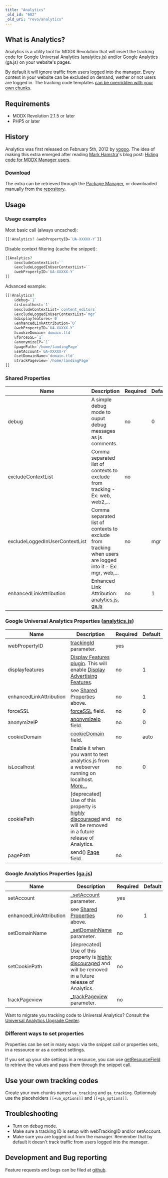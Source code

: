 ```yaml
---
title: "Analytics"
_old_id: "602"
_old_uri: "revo/analytics"
---
```


## What is Analytics?

Analytics is a utility tool for MODX Revolution that will insert the tracking code for Google Universal Analytics (analytics.js) and/or Google Analytics (ga.js) on your website's pages.

By default it will ignore traffic from users logged into the manager. Every context in your website can be excluded on demand, wether or not users are logged in.
The tracking code templates [can be overridden with your own chunks](#Analytics-UseYourOwnTrackingCodes).

## Requirements

- MODX Revolution 2.1.5 or later
- PHP5 or later

## History

Analytics was first released on February 5th, 2012 by [yogoo](https://twitter.com/yogoo). The idea of making this extra emerged after reading [Mark Hamstra](https://modx.com/extras/author/MarkH)'s blog post: [Hiding code for MODX Manager users](http://www.markhamstra.com/modx-blog/2012/01/hiding-google-analytics-code-from-manager-users/).

### Download

The extra can be retrieved through the [Package Manager](display/revolution20/Package+Management), or downloaded manually from the [repository](https://modx.com/extras/package/analytics).

## Usage

### Usage examples

Most basic call (always uncached):

``` php
[[!Analytics? &webPropertyID=`UA-XXXXX-Y`]]
```

Disable context filtering (cache the snippet):

``` php
[[Analytics?
    &excludeContextList=``
    &excludeLoggedInUserContextList=``
    &webPropertyID=`UA-XXXXX-Y`
]]
```

Advanced example:

``` php
[[!Analytics?
    &debug=`1`
    &isLocalhost=`1`
    &excludeContextList=`content_editors`
    &excludeLoggedInUserContextList=`mgr`
    &displayfeatures=`0`
    &enhancedLinkAttribution=`0`
    &webPropertyID=`UA-XXXXX-Y`
    &cookieDomain=`domain.tld`
    &forceSSL=`1`
    &anonymizeIP=`1`
    &pagePath=`/home/landingPage`
    &setAccount=`GA-XXXXX-Y`
    &setDomainName=`domain.tld`
    &trackPageview=`/home/landingPage`
]]
```

### Shared Properties

| Name                           | Description                                                                                                                                                                                                                                                      | Required | Default |
| ------------------------------ | ---------------------------------------------------------------------------------------------------------------------------------------------------------------------------------------------------------------------------------------------------------------- | -------- | ------- |
| debug                          | A simple debug mode to ouput debug messages as js comments.                                                                                                                                                                                                      | no       | 0       |
| excludeContextList             | Comma separated list of contexts to exclude from tracking - Ex: web, web2,...                                                                                                                                                                                    | no       |         |
| excludeLoggedInUserContextList | Comma separated list of contexts to exclude from tracking when users are logged into it - Ex: mgr, web,...                                                                                                                                                       | no       | mgr     |
| enhancedLinkAttribution        | Enhanced Link Attribution: [analytics.js](https://developers.google.com/analytics/devguides/collection/analyticsjs/advanced#enhancedlink), [ga.js](https://developers.google.com/analytics/devguides/collection/upgrade/reference/gajs-analyticsjs#enhancedlink) | no       | 1       |

### Google Universal Analytics Properties ([analytics.js](https://developers.google.com/analytics/devguides/collection/analyticsjs/ "analytics.js documentation"))

| Name                    | Description                                                                                                                                                                                                                                              | Required | Default |
| ----------------------- | -------------------------------------------------------------------------------------------------------------------------------------------------------------------------------------------------------------------------------------------------------- | -------- | ------- |
| webPropertyID           | [trackingId](https://developers.google.com/analytics/devguides/collection/analyticsjs/method-reference#create) parameter.                                                                                                                                | yes      |         |
| displayfeatures         | [Display Features plugin](https://developers.google.com/analytics/devguides/collection/analyticsjs/display-features). This will enable [Display Advertising Features](https://support.google.com/analytics/answer/3450482?hl=en&ref_topic=3413645&rd=1). | no       | 1       |
| enhancedLinkAttribution | see [Shared Properties](#Analytics-SharedProperties) above.                                                                                                                                                                                              | no       | 1       |
| forceSSL                | [forceSSL](https://developers.google.com/analytics/devguides/collection/analyticsjs/advanced#ssl) field.                                                                                                                                                 | no       | 0       |
| anonymizeIP             | [anonymizeIp](https://developers.google.com/analytics/devguides/collection/analyticsjs/advanced#anonymizeip) field.                                                                                                                                      | no       | 0       |
| cookieDomain            | [cookieDomain](https://developers.google.com/analytics/devguides/collection/analyticsjs/domains#auto) field.                                                                                                                                             | no       | auto    |
| isLocalhost             | Enable it when you want to test analytics.js from a webserver running on localhost. [More…](https://developers.google.com/analytics/devguides/collection/analyticsjs/advanced#localhost)                                                                 | no       | 0       |
| cookiePath              | \[deprecated\] Use of this property is [highly discouraged](https://developers.google.com/analytics/devguides/collection/analyticsjs/domains#configure) and will be removed in a future release of Analytics.                                            | no       |         |
| pagePath                | send() [Page](https://developers.google.com/analytics/devguides/collection/analyticsjs/pages) field.                                                                                                                                                     | no       |         |

### Google Analytics Properties ([ga.js](https://developers.google.com/analytics/devguides/collection/gajs/ "ga.js documentation"))

| Name                    | Description                                                                                                                                                                                                   | Required | Default |
| ----------------------- | ------------------------------------------------------------------------------------------------------------------------------------------------------------------------------------------------------------- | -------- | ------- |
| setAccount              | [\_setAccount](https://developers.google.com/analytics/devguides/collection/gajs/methods/gaJSApiBasicConfiguration?csw=1#_gat.GA_Tracker_._setAccount) parameter.                                             | yes      |         |
| enhancedLinkAttribution | see [Shared Properties](#Analytics-SharedProperties) above.                                                                                                                                                   | no       | 1       |
| setDomainName           | [\_setDomainName](https://developers.google.com/analytics/devguides/collection/gajs/methods/gaJSApiDomainDirectory?csw=1#_gat.GA_Tracker_._setDomainName) parameter.                                          | no       |         |
| setCookiePath           | \[deprecated\] Use of this property is [highly discouraged](https://developers.google.com/analytics/devguides/collection/analyticsjs/domains#configure) and will be removed in a future release of Analytics. | no       |         |
| trackPageview           | [\_trackPageview](https://developers.google.com/analytics/devguides/collection/gajs/methods/gaJSApiBasicConfiguration#_gat.GA_Tracker_._trackPageview) parameter.                                             | no       |         |

Want to migrate you tracking code to Universal Analytics? Consult the [Universal Analytics Upgrade Center](https://developers.google.com/analytics/devguides/collection/upgrade/).

### Different ways to set properties

Properties can be set in many ways: via the snippet call or properties sets, in a ressource or as a context settings.

If you set up your site settings in a resource, you can use [getResourceField](extras/getresourcefield) to retrieve the values and pass them through the snippet call.

## Use your own tracking codes

Create your own chunks named `ua_tracking` and `ga_tracking`. Optionnaly use the placeholders `[[+ua_options]]` and `[[+ga_options]]`.

## Troubleshooting

- Turn on debug mode.
- Make sure a tracking ID is setup with webTrackingID and/or setAccount.
- Make sure you are logged out from the manager. Remember that by default it doesn't track traffic from users logged into the manager.

## Development and Bug reporting

Feature requests and bugs can be filed at [github](https://github.com/yogoo/Analytics/issues).
